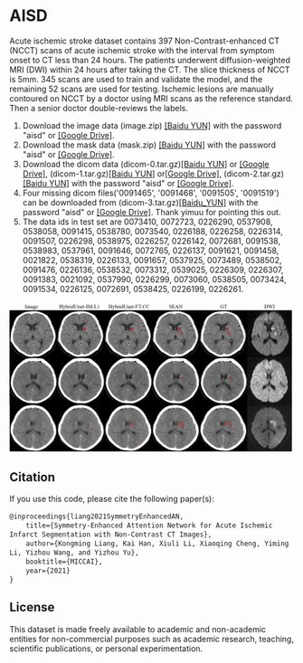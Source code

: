 # AISD

Acute ischemic stroke dataset contains 397 Non-Contrast-enhanced CT (NCCT) scans of acute ischemic stroke with the interval from symptom onset to CT less than 24 hours. The patients underwent diffusion-weighted MRI (DWI) within 24 hours after taking the CT. The slice thickness of NCCT is 5mm. 345 scans are used to train and validate the model, and the remaining 52 scans are used for testing. Ischemic lesions are manually contoured on NCCT by a doctor using MRI scans as the reference standard. Then a senior doctor double-reviews the labels.

1. Download the image data (image.zip) [[Baidu YUN]](https://pan.baidu.com/s/12nouuU6MbFrQps4EmTcomA) with the password "aisd" or [[Google Drive]](https://drive.google.com/file/d/157f9aE3ZhRSdIuIbP2PRG8ub9JJWvMGk/view?usp=share_link).
2. Download the mask data (mask.zip) [[Baidu YUN]](https://pan.baidu.com/s/1MR4tAEHypdTRnqprXuRRXQ) with the password "aisd" or [[Google Drive]](https://drive.google.com/file/d/1d08fFpEvK4D6YTKfRlNuv_OlIxigZxl6/view?usp=share_link).
3. Download the dicom data (dicom-0.tar.gz)[[Baidu YUN]](https://pan.baidu.com/s/1JLgGtkdzP8TlH2va5LRQ7w) or [[Google Drive]](https://drive.google.com/file/d/1WZdjvq0ZFPnNpbhfxadIYPcbWpdjgM-n/view?usp=share_link), (dicom-1.tar.gz)[[Baidu YUN]](https://pan.baidu.com/s/15CFiAdhI0cG7Ad1GT3gpUQ) or[[Google Drive]](https://drive.google.com/file/d/1CBVHFq8m3-FjG3-aCRfkUMzgHsfheTLd/view?usp=share_link), (dicom-2.tar.gz)[[Baidu YUN]](https://pan.baidu.com/s/1QLOUojfAzFSE3-F8hTJZ7w) with the password "aisd" or [[Google Drive]](https://drive.google.com/file/d/1ZBK93GfTwpfJTv5DlD2vhZnbO5JXpwrz/view?usp=share_link).
4. Four missing dicom files('0091465', '0091468', '0091505', '0091519') can be downloaded from (dicom-3.tar.gz)[[Baidu_YUN]](https://pan.baidu.com/s/1Rblm1fU6xrpYSQub45f-Ig) with the password "aisd" or [[Google Drive]](https://drive.google.com/file/d/1mRKPp9hvMCGb5QVUuCG-ELL-zBiHLxun/view?usp=share_link). Thank yimuu for pointing this out.
5. The data ids in test set are 0073410, 0072723, 0226290, 0537908, 0538058, 0091415, 0538780, 0073540, 0226188, 0226258, 0226314, 0091507, 0226298, 0538975, 0226257, 0226142, 0072681, 0091538, 0538983, 0537961, 0091646, 0072765, 0226137, 0091621, 0091458, 0021822, 0538319, 0226133, 0091657, 0537925, 0073489, 0538502, 0091476, 0226136, 0538532, 0073312, 0539025, 0226309, 0226307, 0091383, 0021092, 0537990, 0226299, 0073060, 0538505, 0073424, 0091534, 0226125, 0072691, 0538425, 0226199, 0226261.

![Samples](https://github.com/GriffinLiang/AISD/blob/main/vis.png)


## Citation

If you use this code, please cite the following paper(s):

	@inproceedings{liang2021SymmetryEnhancedAN,
		title={Symmetry-Enhanced Attention Network for Acute Ischemic Infarct Segmentation with Non-Contrast CT Images},    
		author={Kongming Liang, Kai Han, Xiuli Li, Xiaoqing Cheng, Yiming Li, Yizhou Wang, and Yizhou Yu},    
		booktitle={MICCAI},    
		year={2021}    
	}


## License
This dataset is made freely available to academic and non-academic entities for non-commercial purposes such as academic research, teaching, scientific publications, or personal experimentation.
